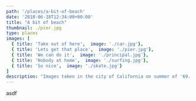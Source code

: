 ```yaml
---
path: '/places/a-bit-of-beach'
date: '2018-06-18T12:34:00+00:00'
title: "A bit of beach"
thumbnail: ./pier.jpg
type: places
images: [
  { title: 'Take out of here',  image: './car.jpg'},
  { title: 'Lets get that place',  image: './pier.jpg'},
  { title: 'We can do it',  image: './principal.jpg'},
  { title: 'Nobody at home',  image: './surfing.jpg'},
  { title: 'So nice',  image: './skate.jpg'}
]
description: "Images taken in the city of California on summer of '69. Lorem ipsum dolor sit amet, consectetur adipiscing elit. Nunc sit amet augue lorem. Pellentesque habitant morbi tristique senectus et netus et malesuada fames ac turpis egestas. Aenean cursus sem ligula, quis facilisis erat bibendum ut."
---
```

asdf